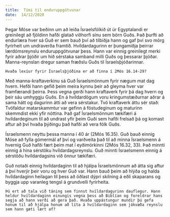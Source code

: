 ```yaml
---
title:  Tími til enduruppgötvunar
date:  14/12/2020
---
```


Þegar Móse var beðinn um að leiða Ísraelsfólkið út úr Egyptalandi er greinilegt að fjöldinn hafði glatað viðhorfi sínu sem börn Guðs. Það þurfti að endurlæra hver sá Guð er sem bauð því að tilbiðja hann og gaf því svo mörg fyrirheit um undraverða framtíð. Hvíldardagurinn er þungamiðja þeirrar lærdómsreynslu enduruppgötvunar þess. Hann var einnig greinilegt merki fyrir aðrar þjóðir um hið sérstaka samband milli Guðs og þessarar þjóðar. Manna-reynslan dregur saman fræðslu Guðs til Ísraelsþjóðarinnar.

`Hvaða lexíur fyrir Ísraelsþjóðina er að finna í 2Mós 16.14-29?`

Með manna-kraftaverkinu sá Guð Ísraelsmönnum fyrir nægum mat dag hvern. Hefði hann gefið þeim meira kynnu þeir að gleyma hver var framfærandi þeirra. Þess vegna gerði hann kraftaverk fyrir þá dag hvern og þeir sáu umhyggju Guðs. En á hvíldardögum voru kringumstæðurnar aðrar á sama hátt og dagurinn átti að vera sérstakur. Tvö kraftaverk áttu sér stað: Tvöfaldur matarskammtur var gefinn á föstudeginum og maturinn skemmdist ekki yfir nóttina. Það gaf Ísraelsmönnum tækifæri á hvíldardeginum til að undrast yfir þeim Guði sem hafði frelsað þá og komast aftur að því hvaða þýðingu það hafði að vera fólk Guðs.

Ísraelsmenn neyttu þessa manna í 40 ár (2Mós 16.35). Guð bauð einnig Móse að fylla gómermál af því og varðveita það til að minna Ísraelsmenn á hvernig Guð hafði fært þeim mat í eyðimörkinni (2Mós 16.32, 33). Það minnti einnig á hina sérstöku hvíldardagsreynslu. Guð minnti Ísraelsmenn einnig á sérstöðu hvíldardagsins við önnur tækifæri.

Guð notaði einnig hvíldardaginn til að hjálpa Ísraelsmönnum að átta sig aftur á því hverjir þeir voru og hver Guð var. Hann bauð þeim að hlýða og halda hvíldardaginn heilagan til þess að öðlast dýpri skilning á eðli skaparans og byggja upp varanleg tengsl á grundvelli fyrirheita.

`Þú ert að tala við táning sem finnst hvíldardagurinn dauflegur. Hann heldur hvíldardaginn einungis vegna þess að Biblían og foreldrar hans segja að hann verði að gera það. Hvaða uppástungur mundir þú gefa honum til að hjálpa honum að líta á hvíldardaginn sem jákvæða reynslu sem hann gæti lært af?`